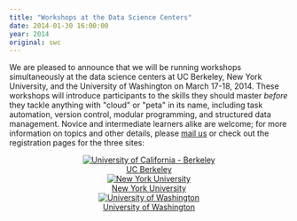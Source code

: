 ```yaml
---
title: "Workshops at the Data Science Centers"
date: 2014-01-30 16:00:00
year: 2014
original: swc
---
```

<p>
  We are pleased to announce that we will be running workshops simultaneously
  at the data science centers
  at UC Berkeley, New York University, and the University of Washington
  on March 17-18, 2014.
  These workshops will introduce participants to the skills they should master
  <em>before</em> they tackle anything with "cloud" or "peta" in its name,
  including task automation, version control, modular programming, and structured data management.
  Novice and intermediate learners alike are welcome;
  for more information on topics and other details,
  please <a href="mailto:{{site.contact}}">mail us</a>
  or check out the registration pages for the three sites:
</p>
<div class="row" style="padding-bottom:15px">
  <div class="col-sm-4" align="center">
    <a href="http://www.eventbrite.com/e/uc-berkeley-data-science-center-software-carpentry-bootcamp-registration-10319689469"><img src="{{'/files/orgs/uc-berkeley.jpg' | relative_url}}"
    alt="University of California - Berkeley" /></a> <br/>
    <a href="http://www.eventbrite.com/e/uc-berkeley-data-science-center-software-carpentry-bootcamp-registration-10319689469">UC Berkeley</a>
  </div>
  <div class="col-sm-4" align="center">
    <a href="https://www.eventbrite.com/e/nyu-data-science-center-software-carpentry-bootcamp-registration-10435144799"><img src="{{'/files/orgs/nyu.jpg' | relative_url}}" alt="New York University" /></a>
    <br/>
    <a href="https://www.eventbrite.com/e/nyu-data-science-center-software-carpentry-bootcamp-registration-10435144799">New York University</a>
  </div>
  <div class="col-sm-4" align="center">
    <a href="http://www.eventbrite.com/e/uw-data-science-center-software-carpentry-bootcamp-registration-10299635487"><img src="{{'/files/orgs/u-washington.jpg' | relative_url}}" alt="University of Washington" /></a>
    <br/>
    <a href="http://www.eventbrite.com/e/uw-data-science-center-software-carpentry-bootcamp-registration-10299635487">University of Washington</a>
  </div>
</div>
